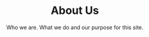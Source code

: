 <header>
<p class="intro-icon" style="color:#9bd7ea"><i class="fa fa-exclamation-circle"></i></p>
<h1>About Us</h1>
<span class="description">Who we are. What we do and our purpose for this site.</span>
</header>

